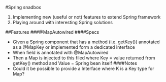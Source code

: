#Spring snadbox
1. Implementing new (useful or not) features to extend Spring framework
2. Playing around with interesting Spring solutions

##Features
###@MapAutowired
####Specs
- Given a Spring component that has a method (i.e. getKey()) annotated as a @MapKey or implemented form a dedicated interface
- When field is annotated with @MapAutowired
- Then a Map is injected to this filed where Key = value returned from getKey() method and Value = Spring bean itself
####Notes
- Could it be possible to provide a Interface<K> where K is a Key type for Map?